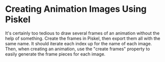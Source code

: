 # Creating Animation Images Using Piskel
It's certainly too tedious to draw several frames of an animation without the help of something. Create the frames in Piskel, then export them all with the same name. It should iterate each index up for the name of each image. Then, when creating an animation, use the "create frames" property to easily generate the frame pieces for each image.